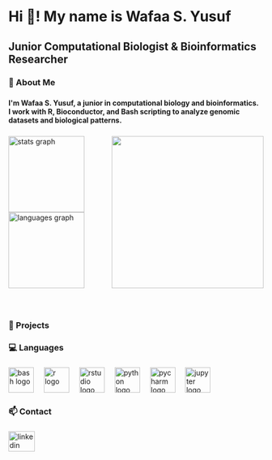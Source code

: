 <h1 align="left">Hi 👋! My name is Wafaa S. Yusuf</h1>

###

<h2 align="left">Junior Computational Biologist & Bioinformatics Researcher</h2>

###

<h3 align="left">🔬 About Me</h3>

###

<h4 align="left">I'm Wafaa S. Yusuf, a junior in computational biology and bioinformatics.<br>I work with R, Bioconductor, and Bash scripting to analyze genomic datasets and biological patterns.</h4>

###

<img align="right" height="300" src="https://media3.giphy.com/media/v1.Y2lkPTc5MGI3NjExc3oybmY1eXI4MjRhYzJhcXdlN3RoM25wMWhkem14MWpzb3kxajdybyZlcD12MV9pbnRlcm5hbF9naWZfYnlfaWQmY3Q9Zw/YRzQnWzbn4WIxd3ZYx/giphy.gif"  />

###

<div align="left">
  <img src="https://github-readme-stats.vercel.app/api?username=wafaayusuf32&hide_title=false&hide_rank=false&show_icons=true&include_all_commits=true&count_private=true&disable_animations=false&theme=aura&locale=en&hide_border=false" height="150" alt="stats graph"  />
  <img src="https://github-readme-stats.vercel.app/api/top-langs?username=wafaayusuf32&locale=en&hide_title=false&layout=compact&card_width=320&langs_count=5&theme=aura&hide_border=false" height="150" alt="languages graph"  />
</div>

###

<br clear="both">

<h3 align="left">📁 Projects</h3>

###

<h3 align="left">💻 Languages</h3>

###

<div align="left">
  <img src="https://cdn.jsdelivr.net/gh/devicons/devicon/icons/bash/bash-original.svg" height="50" alt="bash logo"  />
  <img width="12" />
  <img src="https://cdn.jsdelivr.net/gh/devicons/devicon/icons/r/r-original.svg" height="50" alt="r logo"  />
  <img width="12" />
  <img src="https://cdn.jsdelivr.net/gh/devicons/devicon/icons/rstudio/rstudio-original.svg" height="50" alt="rstudio logo"  />
  <img width="12" />
  <img src="https://cdn.jsdelivr.net/gh/devicons/devicon/icons/python/python-original.svg" height="50" alt="python logo"  />
  <img width="12" />
  <img src="https://cdn.jsdelivr.net/gh/devicons/devicon/icons/pycharm/pycharm-original.svg" height="50" alt="pycharm logo"  />
  <img width="12" />
  <img src="https://cdn.jsdelivr.net/gh/devicons/devicon/icons/jupyter/jupyter-original.svg" height="50" alt="jupyter logo"  />
</div>

###

<h3 align="left">📫 Contact</h3>

###

<div align="left">
  <a href="https://www.linkedin.com/in/wafaasemhan/" target="_blank">
    <img src="https://raw.githubusercontent.com/maurodesouza/profile-readme-generator/master/src/assets/icons/social/linkedin/default.svg" width="52" height="40" alt="linkedin logo"  />
  </a>
</div>

###
